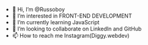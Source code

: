 - 👋 Hi, I’m @Russoboy
- 👀 I’m interested in FRONT-END DEVELOPMENT
- 🌱 I’m currently learning JavaScript
- 💞️ I’m looking to collaborate on LinkedIn and GitHub
- 📫 How to reach me Instagram(Diggy.webdev)

<!---
Russoboy/Russoboy is a ✨ special ✨ repository because its `README.md` (this file) appears on your GitHub profile.
You can click the Preview link to take a look at your changes.
--->
